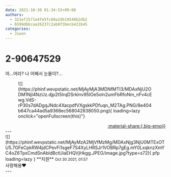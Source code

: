 ```yaml
---
date: 2021-10-30 01:34:53+09:00
authors:
  - 321ef1571e4fe5fc69a2db19548b2db2
  - 6599dbbcaa26237c2ab0f3becb421b45
categories:
  - Jiwon
---
```


# 2-90647529

<div class="post-container" markdown="1">
<div class="content-container md-sidebar__scrollwrap" markdown="1">

어...어라? 나 어째서 눈물이?...
<figure markdown="1">
![](https://phinf.wevpstatic.net/MjAyMjA3MDNfMTI3/MDAxNjU2ODM1NjI4NzUz.djp2t5lrqDSrklnv95lOe5oln2umFbRfoNm_nFv4cEwg.VdS-rP30s7dADgqJNdc4XacpdfVXgskkPDfuqn_M2TAg.PNG/8e404b647ca44ad5a9368ec568042838050.png){ loading=lazy onclick="openFullscreen(this)"}
</figure>


</div>
</div>

<div style="text-align: right;" markdown="1">
<a href="https://weverse.io/fromis9/fanpost/2-90647529" style="text-align: right;">:material-share:{.big-emoji}</a>
</div>
---

<div class="comments-container md-sidebar__scrollwrap" markdown="1">
<div class="comment" markdown="1">
<div class='id-container' markdown="1">
![](https://phinf.wevpstatic.net/MjAyMzA2MjVfMzMg/MDAxNjg3NjU0MTExOTU5.7GFeCpkRW4jdCPevFi1sgeF7S4XyLHRSJr1VOBRp7gEg.mY0LxqknzXmYC4oZ6TpxCmdSnAbldBctUiaEHQVjHkgg.JPEG/image.jpg?type=s72){ pfp loading=lazy }
**<span class="artist">지원</span>** <small>Oct 30 2021, 01:57</small><br>
</div>
<div class='comment-body' markdown="1">
사랑해용❤️
</div>
</div>
</div>
---

